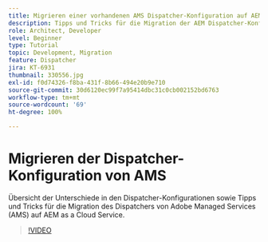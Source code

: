 ```yaml
---
title: Migrieren einer vorhandenen AMS Dispatcher-Konfiguration auf AEM as a Cloud Service
description: Tipps und Tricks für die Migration der AEM Dispatcher-Konfiguration von Adobe Managed Services (AMS) zu AEM as a Cloud Service.
role: Architect, Developer
level: Beginner
type: Tutorial
topic: Development, Migration
feature: Dispatcher
jira: KT-6931
thumbnail: 330556.jpg
exl-id: f0d74326-f8ba-431f-8b66-494e20b9e710
source-git-commit: 30d6120ec99f7a95414dbc31c0cb002152bd6763
workflow-type: tm+mt
source-wordcount: '69'
ht-degree: 100%

---
```


# Migrieren der Dispatcher-Konfiguration von AMS

Übersicht der Unterschiede in den Dispatcher-Konfigurationen sowie Tipps und Tricks für die Migration des Dispatchers von Adobe Managed Services (AMS) auf AEM as a Cloud Service.

>[!VIDEO](https://video.tv.adobe.com/v/330556?quality=12&learn=on)

